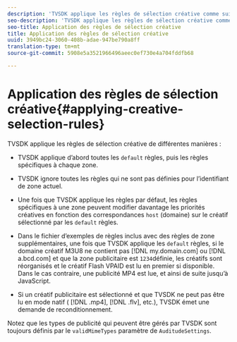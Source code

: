 ```yaml
---
description: 'TVSDK applique les règles de sélection créative comme suit : '
seo-description: 'TVSDK applique les règles de sélection créative comme suit : '
seo-title: Application des règles de sélection créative
title: Application des règles de sélection créative
uuid: 3949bc24-3060-408b-adae-947be790a8ff
translation-type: tm+mt
source-git-commit: 5908e5a3521966496aeec0ef730e4a704fddfb68

---
```



# Application des règles de sélection créative{#applying-creative-selection-rules}

TVSDK applique les règles de sélection créative de différentes manières :

* TVSDK applique d’abord toutes les `default` règles, puis les règles spécifiques à chaque zone.
* TVSDK ignore toutes les règles qui ne sont pas définies pour l’identifiant de zone actuel.
* Une fois que TVSDK applique les règles par défaut, les règles spécifiques à une zone peuvent modifier davantage les priorités créatives en fonction des correspondances `host` (domaine) sur le créatif sélectionné par les `default` règles.

* Dans le fichier d’exemples de règles inclus avec des règles de zone supplémentaires, une fois que TVSDK applique les `default` règles, si le domaine créatif M3U8 ne contient pas [!DNL my.domain.com] ou [!DNL a.bcd.com] et que la zone publicitaire est `1234`définie, les créatifs sont réorganisés et le créatif Flash VPAID est lu en premier si disponible. Dans le cas contraire, une publicité MP4 est lue, et ainsi de suite jusqu’à JavaScript.

* Si un créatif publicitaire est sélectionné et que TVSDK ne peut pas être lu en mode natif ( [!DNL .mp4], [!DNL .flv], etc.), TVSDK émet une demande de reconditionnement.

Notez que les types de publicité qui peuvent être gérés par TVSDK sont toujours définis par le `validMimeTypes` paramètre de `AuditudeSettings`.
